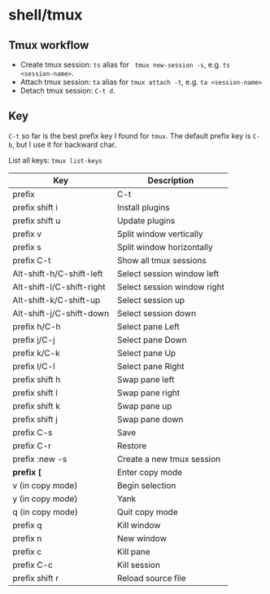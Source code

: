 # shell/tmux

## Tmux workflow

- Create tmux session: `ts` alias for ` tmux new-session -s`, e.g. `ts <session-name>`.
- Attach tmux session: `ta` alias for `tmux attach -t`, e.g. `ta <session-name>`
- Detach tmux session: `C-t d`.

## Key

`C-t` so far is the best prefix key I found for `tmux`. The default prefix key is `C-b`, but I use
it for backward char.

List all keys: `tmux list-keys`

| Key                       | Description                 |
| ------------------------- | --------------------------- |
| prefix                    | C-t                         |
| prefix shift i            | Install plugins             |
| prefix shift u            | Update plugins              |
| prefix v                  | Split window vertically     |
| prefix s                  | Split window horizontally   |
| prefix C-t                | Show all tmux sessions      |
| Alt-shift-h/C-shift-left  | Select session window left  |
| Alt-shift-l/C-shift-right | Select session window right |
| Alt-shift-k/C-shift-up    | Select session up           |
| Alt-shift-j/C-shift-down  | Select session down         |
| prefix h/C-h              | Select pane Left            |
| prefix j/C-j              | Select pane Down            |
| prefix k/C-k              | Select pane Up              |
| prefix l/C-l              | Select pane Right           |
| prefix shift h            | Swap pane left              |
| prefix shift l            | Swap pane right             |
| prefix shift k            | Swap pane up                |
| prefix shift j            | Swap pane down              |
| prefix C-s                | Save                        |
| prefix C-r                | Restore                     |
| prefix :new -s <name>     | Create a new tmux session   |
| **prefix [**              | Enter copy mode             |
| v (in copy mode)          | Begin selection             |
| y (in copy mode)          | Yank                        |
| q (in copy mode)          | Quit copy mode              |
| prefix q                  | Kill window                 |
| prefix n                  | New window                  |
| prefix c                  | Kill pane                   |
| prefix C-c                | Kill session                |
| prefix shift r            | Reload source file          |
